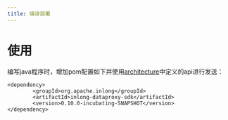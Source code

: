 ```yaml
---
title: 编译部署
---
```

# 使用

编写java程序时，增加pom配置如下并使用[architecture](./architecture)中定义的api进行发送：

    <dependency>
            <groupId>org.apache.inlong</groupId>
            <artifactId>inlong-dataproxy-sdk</artifactId>
            <version>0.10.0-incubating-SNAPSHOT</version>
    </dependency>